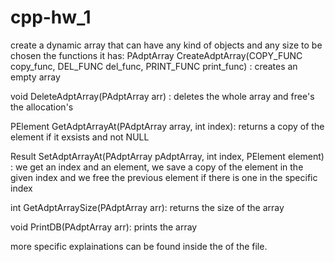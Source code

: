 # cpp-hw_1
create a dynamic array that can have any kind of objects and any size to be chosen
the functions it has:
PAdptArray CreateAdptArray(COPY_FUNC copy_func, DEL_FUNC del_func, PRINT_FUNC print_func) : creates an empty array

void DeleteAdptArray(PAdptArray arr) : deletes the whole array and free's the allocation's

PElement GetAdptArrayAt(PAdptArray array, int index): returns a copy of the element if it exsists and not NULL 

Result SetAdptArrayAt(PAdptArray pAdptArray, int index, PElement element) :  we get an index and an element, we save a copy of
the element in the given index and we free the previous element if there is one in the specific index 

int GetAdptArraySize(PAdptArray arr): returns the size of the array

void PrintDB(PAdptArray arr): prints the array

more specific explainations can be found inside the of the file. 
